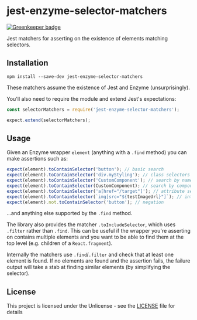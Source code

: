 # jest-enzyme-selector-matchers

[![Greenkeeper badge](https://badges.greenkeeper.io/CheshireSwift/jest-enzyme-selector-matchers.svg)](https://greenkeeper.io/)

Jest matchers for asserting on the existence of elements matching selectors.

## Installation

```
npm install --save-dev jest-enzyme-selector-matchers
```

These matchers assume the existence of Jest and Enzyme (unsurprisingly).

You'll also need to require the module and extend Jest's expectations:

```js
const selectorMatchers = require('jest-enzyme-selector-matchers');

expect.extend(selectorMatchers);
```

## Usage

Given an Enzyme wrapper `element` (anything with a `.find` method) you can make assertions such as:

```js
expect(element).toContainSelector('button'); // basic search
expect(element).toContainSelector('div.myStyling'); // class selectors
expect(element).toContainSelector('CustomComponent'); // search by name, useful for shallow wrappers
expect(element).toContainSelector(CustomComponent); // search by component class
expect(element).toContainSelector('a[href="/target"]'); // attribute selectors
expect(element).toContainSelector(`img[src="${testImageUrl}"]`); // interpolated selectors
expect(element).not.toContainSelector('button'); // negation
```

...and anything else supported by the `.find` method.

The library also provides the matcher `.toIncludeSelector`, which uses `.filter` rather than `.find`. This can be useful if the wrapper you're asserting on contains multiple elements and you want to be able to find them at the top level (e.g. children of a `React.fragment`).

Internally the matchers use `.find`/`.filter` and check that at least one element is found. If no elements are found and the assertion fails, the failure output will take a stab at finding similar elements (by simplifying the selector).

## License

This project is licensed under the Unlicense - see the [LICENSE](LICENSE) file for details
